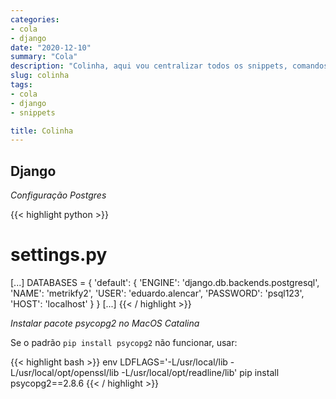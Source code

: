 ```yaml
---
categories:
- cola
- django
date: "2020-12-10"
summary: "Cola"
description: "Colinha, aqui vou centralizar todos os snippets, comandos e tudo o que for útil para facilitar a vida de desenvolvedor"
slug: colinha
tags:
- cola
- django
- snippets

title: Colinha
---
```


## Django


*Configuração Postgres*

{{< highlight python >}}
# settings.py
[...]
DATABASES = {
    'default': {
          'ENGINE': 'django.db.backends.postgresql',
          'NAME': 'metrikfy2',
          'USER': 'eduardo.alencar',
          'PASSWORD': 'psql123',
          'HOST': 'localhost'
      }
}
[...]
{{< / highlight >}}

*Instalar pacote psycopg2 no MacOS Catalina*

Se o padrão `pip install psycopg2` não funcionar, usar:

{{< highlight bash >}}
env LDFLAGS='-L/usr/local/lib -L/usr/local/opt/openssl/lib -L/usr/local/opt/readline/lib' pip install psycopg2==2.8.6
{{< / highlight >}}



